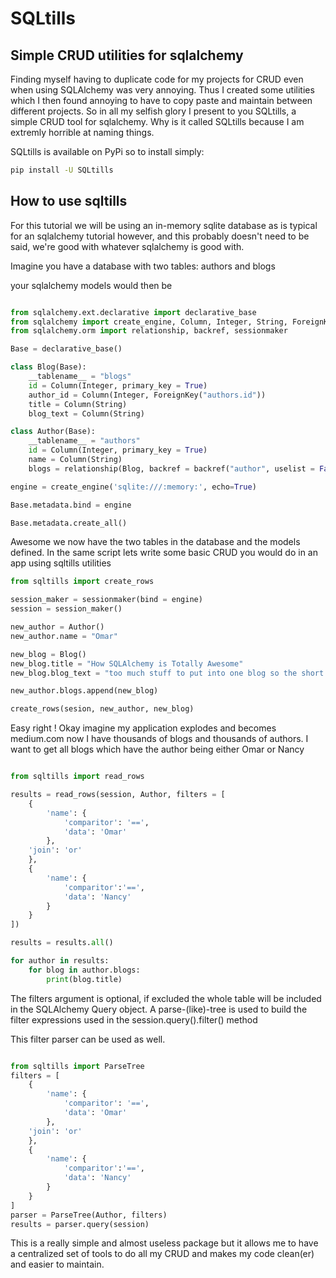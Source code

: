 # SQLtills

## Simple CRUD utilities for sqlalchemy

Finding myself having to duplicate code for my projects for CRUD even when using SQLAlchemy was very annoying. Thus I created some utilities which I then found annoying to have to copy paste and maintain between different projects. So in all my selfish glory I present to you SQLtills, a simple CRUD tool for sqlalchemy. Why is it called SQLtills because I am extremly horrible at naming things.

SQLtills is available on PyPi so to install simply:

```sh
pip install -U SQLtills
```

## How to use sqltills

For this tutorial we will be using an in-memory sqlite database as is typical for an sqlalchemy tutorial however, and this probably doesn't need to be said, we're good with whatever sqlalchemy is good with.

Imagine you have a database with two tables: authors and blogs

your sqlalchemy models would then be

```python

from sqlalchemy.ext.declarative import declarative_base
from sqlalchemy import create_engine, Column, Integer, String, ForeignKey
from sqlalchemy.orm import relationship, backref, sessionmaker

Base = declarative_base()

class Blog(Base):
    __tablename__ = "blogs"
    id = Column(Integer, primary_key = True)
    author_id = Column(Integer, ForeignKey("authors.id"))
    title = Column(String)
    blog_text = Column(String)

class Author(Base):
    __tablename__ = "authors"
    id = Column(Integer, primary_key = True)
    name = Column(String)
    blogs = relationship(Blog, backref = backref("author", uselist = False))

engine = create_engine('sqlite:///:memory:', echo=True)

Base.metadata.bind = engine

Base.metadata.create_all()

```

Awesome we now have the two tables in the database and the models defined. In the same script lets write some basic CRUD  you would do in an app using sqltills utilities

```python
from sqltills import create_rows

session_maker = sessionmaker(bind = engine)
session = session_maker()

new_author = Author()
new_author.name = "Omar"

new_blog = Blog()
new_blog.title = "How SQLAlchemy is Totally Awesome"
new_blog.blog_text = "too much stuff to put into one blog so the short answer is because"

new_author.blogs.append(new_blog)

create_rows(sesion, new_author, new_blog)

```

Easy right ! Okay imagine my application explodes and becomes medium.com now I have thousands of blogs and thousands of authors. I want to get all blogs which have the author being either Omar or Nancy

```python

from sqltills import read_rows

results = read_rows(session, Author, filters = [
    {
        'name': {
            'comparitor': '==',
            'data': 'Omar'
        },
    'join': 'or'
    },
    {
        'name': {
            'comparitor':'==',
            'data': 'Nancy'
        }
    }
])

results = results.all()

for author in results:
    for blog in author.blogs:
        print(blog.title)
```

The filters argument is optional, if excluded the whole table will be included in the SQLAlchemy Query object. A parse-(like)-tree is used to build the filter expressions used in the session.query().filter() method

This filter parser can be used as well.

```python

from sqltills import ParseTree
filters = [
    {
        'name': {
            'comparitor': '==',
            'data': 'Omar'
        },
    'join': 'or'
    },
    {
        'name': {
            'comparitor':'==',
            'data': 'Nancy'
        }
    }
]
parser = ParseTree(Author, filters)
results = parser.query(session)

```

This is a really simple and almost useless package but it allows me to have a centralized set of tools to do all my CRUD and makes my code clean(er) and easier to maintain.
